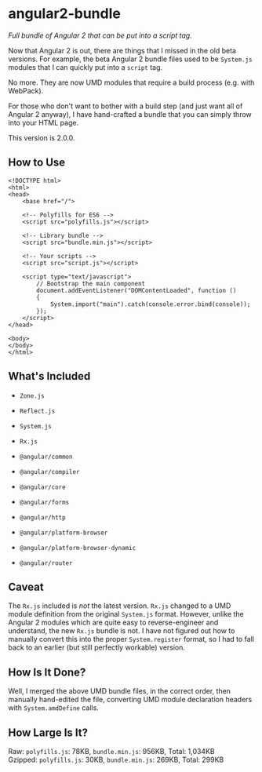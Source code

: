 angular2-bundle
===============
*Full bundle of Angular 2 that can be put into a script tag.*

Now that Angular 2 is out, there are things that I missed in the old beta versions.
For example, the beta Angular 2 bundle files used to be `System.js` modules that 
I can quickly put into a `script` tag.

No more. They are now UMD modules that require a build process (e.g. with WebPack).

For those who don't want to bother with a build step (and just want all of Angular 2
anyway), I have hand-crafted a bundle that you can simply throw into your HTML page.

This version is 2.0.0.


How to Use
----------

~~~~~~~~~~ {.html}
<!DOCTYPE html>
<html>
<head>
	<base href="/">

	<!-- Polyfills for ES6 -->
	<script src="polyfills.js"></script>

	<!-- Library bundle -->
	<script src="bundle.min.js"></script>

	<!-- Your scripts -->
	<script src="script.js"></script>

	<script type="text/javascript">
		// Bootstrap the main component
		document.addEventListener("DOMContentLoaded", function ()
		{
			System.import("main").catch(console.error.bind(console));
		});
	</script>
</head>

<body>
</body>
</html>
~~~~~~~~~~


What's Included
---------------

* `Zone.js`
* `Reflect.js`
* `System.js`
* `Rx.js`

* `@angular/common`
* `@angular/compiler`
* `@angular/core`
* `@angular/forms`
* `@angular/http`
* `@angular/platform-browser`
* `@angular/platform-browser-dynamic`
* `@angular/router`


Caveat
------

The `Rx.js` included is *not* the latest version.  `Rx.js` changed to a
UMD module definition from the original `System.js` format.
However, unlike the Angular 2 modules which are quite easy to
reverse-engineer and understand, the new `Rx.js` bundle is not.
I have not figured out how to manually convert this into the proper
`System.register` format, so I had to fall back to an earlier (but still
perfectly workable) version.


How Is It Done?
---------------

Well, I merged the above UMD bundle files, in the correct order, then
manually hand-edited the file, converting UMD module declaration headers
with `System.amdDefine` calls.


How Large Is It?
----------------

Raw: `polyfills.js`: 78KB, `bundle.min.js`: 956KB, Total: 1,034KB  
Gzipped: `polyfills.js`: 30KB, `bundle.min.js`: 269KB, Total: 299KB  
